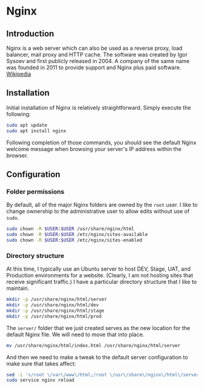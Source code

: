 # Nginx

## Introduction

Nginx is a web server which can also be used as a reverse proxy, load balancer, mail proxy and HTTP cache. The software was created by Igor Sysoev and first publicly released in 2004. A company of the same name was founded in 2011 to provide support and Nginx plus paid software. [Wikipedia](https://en.wikipedia.org/wiki/Nginx)


## Installation

Initial installation of Nginx is relatively straightforward. Simply execute the following:

```bash
sudo apt update
sudo apt install nginx
```

Following completion of those commands, you should see the default Nginx welcome message when browsing your server's IP address within the browser.

## Configuration

### Folder permissions

By default, all of the major Nginx folders are owned by the `root` user. I like to change ownership to the administrative user to allow edits without use of `sudo`.

```bash
sudo chown -R $USER:$USER /usr/share/nginx/html
sudo chown -R $USER:$USER /etc/nginx/sites-available
sudo chown -R $USER:$USER /etc/nginx/sites-enabled
```

### Directory structure

At this time, I typically use an Ubuntu server to host DEV, Stage, UAT, and Production environments for a website. (Clearly, I am not hosting sites that receive significant traffic.) I have a particular directory structure that I like to maintain.

```bash
mkdir -p /usr/share/nginx/html/server
mkdir -p /usr/share/nginx/html/dev
mkdir -p /usr/share/nginx/html/stage
mkdir -p /usr/share/nginx/html/prod
```

The `server/` folder that we just created serves as the new location for the default Nginx file. We will need to move that into place.

```bash
mv /usr/share/nginx/html/index.html /usr/share/nginx/html/server
```

And then we need to make a tweak to the default server configuration to make sure that takes affect:

```bash
sed -i 's/root \/var\/www\/html;/root \/usr\/share\/nginx\/html\/server\;/g' /etc/nginx/sites-available/default
sudo service nginx reload
```
